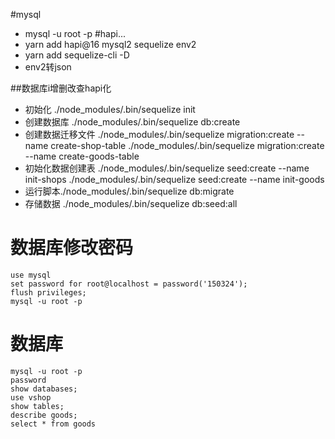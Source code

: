 #mysql
- mysql -u root -p
#hapi...
- yarn add hapi@16 mysql2 sequelize env2
- yarn add sequelize-cli -D
- env2转json

##数据库i增删改查hapi化
- 初始化 ./node_modules/.bin/sequelize init
- 创建数据库 ./node_modules/.bin/sequelize db:create
- 创建数据迁移文件 ./node_modules/.bin/sequelize migration:create --name create-shop-table
                  ./node_modules/.bin/sequelize migration:create --name create-goods-table
- 初始化数据创建表  ./node_modules/.bin/sequelize seed:create --name init-shops
            ./node_modules/.bin/sequelize seed:create --name init-goods
- 运行脚本./node_modules/.bin/sequelize db:migrate
- 存储数据        ./node_modules/.bin/sequelize db:seed:all
# 数据库修改密码
    use mysql
    set password for root@localhost = password('150324');
    flush privileges;
    mysql -u root -p

# 数据库
    mysql -u root -p
    password
    show databases;
    use vshop
    show tables;
    describe goods;
    select * from goods